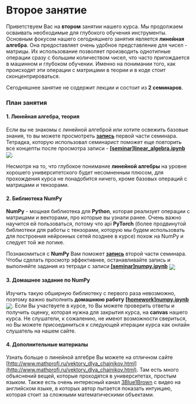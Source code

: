 
# Второе занятие
Приветствуем Вас на **втором** занятии нашего курса. Мы продолжаем осваивать необходимые для глубокого обучения инструменты. Основным фокусом нашего сегодняшнего занятия является **линейная алгебра**. Она предоставляет очень удобное представление для чисел - матрицы. Их использование позволяет производить однотипные операции сразу с большим количеством чисел, что часто пригождается в машинном и глубоком обучении. Именно на понимании того, как происходят эти операции с матрицами в теории и в коде стоит сконцентрироваться.

Сегодняшнее занятие не содержит лекции и состоит из **2 семинаров**. 


### План занятия
#### 1. Линейная алгебра, теория
Если вы не знакомы с линейной алгеброй или хотите освежить базовые знания, то вы можете просмотреть [**запись**](https://www.youtube.com/watch?v=YlHVxQ5R4H4&t=1s) первой части семинара. Тетрадка, которую использовал семинарист поможет еще повторить все концепты после просмотра записи -  [**[seminar]linear_algebra.ipynb**](./[seminar]linear_algebra.ipynb) [<img src="https://colab.research.google.com/assets/colab-badge.svg" align="center">](https://colab.research.google.com/drive/1AB_gZm0EUenXwcF-kmTb2nTHapEt-2PB). 

Несмотря на то, что глубокое понимание **линейной алгебры** на уровне хорошего университетского будет несомненным плюсом, для прохождения курса не понадобится ничего, кроме базовых операций с матрицами и тензорами.

#### 2. Библиотека NumPy 
**NumPy** - мощная библиотека для **Python**, которая реализует операции с матрицами и векторами, про которые вы узнали ранее. Очень важно научится ей пользоваться, потому что api **PyTorch** (более продвинутой библиотеки для работы с тензорами, которую мы будем использовать для построения нейронных сетей позднее в курсе) похож на NumPy и следует той же логике.

Познакомиться с **NumPy** Вам поможет [**запись**](https://www.youtube.com/watch?v=kSbjRclCMOs&t=5s) второй части семинара. Чтобы сделать просмотр эффективнее, останавливайте запись и выполняйте задания из тетради с записи [**[seminar]numpy.ipynb**](./[seminar]numpy.ipynb) [<img src="https://colab.research.google.com/assets/colab-badge.svg" align="center">](https://colab.research.google.com/drive/1g09YewT5tiORRHjNsvKM-59aL5wzHRnQ) 

#### 3. Домашнее задание по NumPy
Изучить такую обширную библиотеку с первого раза невозможно, поэтому важно выполнить **домашнюю работу** [**[homework]numpy.ipynb**](./[homework]numpy.ipynb) [<img src="https://colab.research.google.com/assets/colab-badge.svg" align="center">](https://colab.research.google.com/drive/1ZwgR3ANspp4QMWY_J9Pf6UBsNkvovWhz). Если Вы участвуете в курсе, то Вы можете проверить ответы и получить оценку, которая нужна для закрытия курса, на **canvas** нашего курса. Не слушатели, к сожалению, не имеют возможности свериться, но Вы можете присоединиться к следующей итерации курса как онлайн слушатель на нашем сайте.

#### 4. Дополнительные материалы
Узнать больше о линейной алгебре Вы можете на отличном сайте [http://www.mathprofi.ru/vektory_dlya_chainikov.html](http://www.mathprofi.ru/vektory_dlya_chainikov.html). Там есть много объяснений вещей, которые проходятся в университетах, простым языком. Также есть очень интересный канал [3Blue1Brown](https://www.youtube.com/watch?v=fNk_zzaMoSs) с видео на английском языке, в которых автор пытается показать интуицию, которая стоит за сложными математическими объектами.

